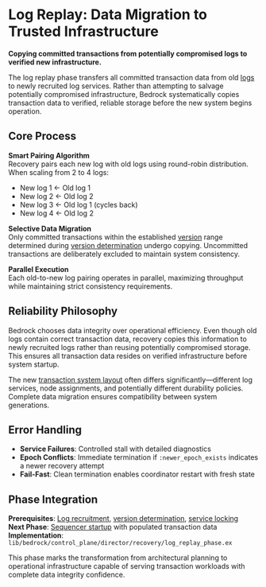 # Log Replay: Data Migration to Trusted Infrastructure

**Copying committed transactions from potentially compromised logs to verified new infrastructure.**

The log replay phase transfers all committed transaction data from old [logs](../../components/data-plane/log.md) to newly recruited log services. Rather than attempting to salvage potentially compromised infrastructure, Bedrock systematically copies transaction data to verified, reliable storage before the new system begins operation.

## Core Process

**Smart Pairing Algorithm**  
Recovery pairs each new log with old logs using round-robin distribution. When scaling from 2 to 4 logs:
- New log 1 ← Old log 1  
- New log 2 ← Old log 2
- New log 3 ← Old log 1 (cycles back)
- New log 4 ← Old log 2

**Selective Data Migration**  
Only committed transactions within the established [version](../../glossary.md#version) range determined during [version determination](version-determination.md) undergo copying. Uncommitted transactions are deliberately excluded to maintain system consistency.

**Parallel Execution**  
Each old-to-new log pairing operates in parallel, maximizing throughput while maintaining strict consistency requirements.

## Reliability Philosophy

Bedrock chooses data integrity over operational efficiency. Even though old logs contain correct transaction data, recovery copies this information to newly recruited logs rather than reusing potentially compromised storage. This ensures all transaction data resides on verified infrastructure before system startup.

The new [transaction system layout](transaction-system-layout.md) often differs significantly—different log services, node assignments, and potentially different durability policies. Complete data migration ensures compatibility between system generations.

## Error Handling

- **Service Failures**: Controlled stall with detailed diagnostics
- **Epoch Conflicts**: Immediate termination if `:newer_epoch_exists` indicates a newer recovery attempt
- **Fail-Fast**: Clean termination enables coordinator restart with fresh state

## Phase Integration

**Prerequisites**: [Log recruitment](log-recruitment.md), [version determination](version-determination.md), [service locking](service-locking.md)  
**Next Phase**: [Sequencer startup](sequencer-startup.md) with populated transaction data  
**Implementation**: `lib/bedrock/control_plane/director/recovery/log_replay_phase.ex`

This phase marks the transformation from architectural planning to operational infrastructure capable of serving transaction workloads with complete data integrity confidence.